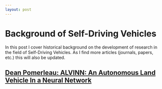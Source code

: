 ```yaml
---
layout: post
---
```


# Background of Self-Driving Vehicles

In this post I cover historical background on the development of research in the field of Self-Driving Vehicles. As I find more articles (journals, papers, etc.) this will also be updated.

## [Dean Pomerleau: ALVINN: An Autonomous Land Vehicle In a Neural Network](https://proceedings.neurips.cc/paper/1988/file/812b4ba287f5ee0bc9d43bbf5bbe87fb-Paper.pdf)



